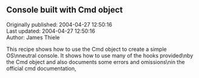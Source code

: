 ## Console built with Cmd object  
Originally published: 2004-04-27 12:50:16  
Last updated: 2004-04-27 12:50:16  
Author: James Thiele  
  
This recipe shows how to use the Cmd object to create a simple OS\nneutral console. It shows how to use many of the hooks provided\nby the Cmd object and also documents some errors and omissions\nin the official cmd documentation,
